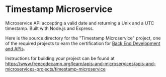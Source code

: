 # Timestamp Microservice

Microservice API accepting a valid date and returning a Unix and a UTC timestamp. Built with Node.js and Express.

Here is the source directory for the "Timestamp Microservice" project, one of the required projects to earn the certification for [Back End Development and APIs](https://www.freecodecamp.org/learn/back-end-development-and-apis).

Instructions for building your project can be found at https://www.freecodecamp.org/learn/apis-and-microservices/apis-and-microservices-projects/timestamp-microservice
